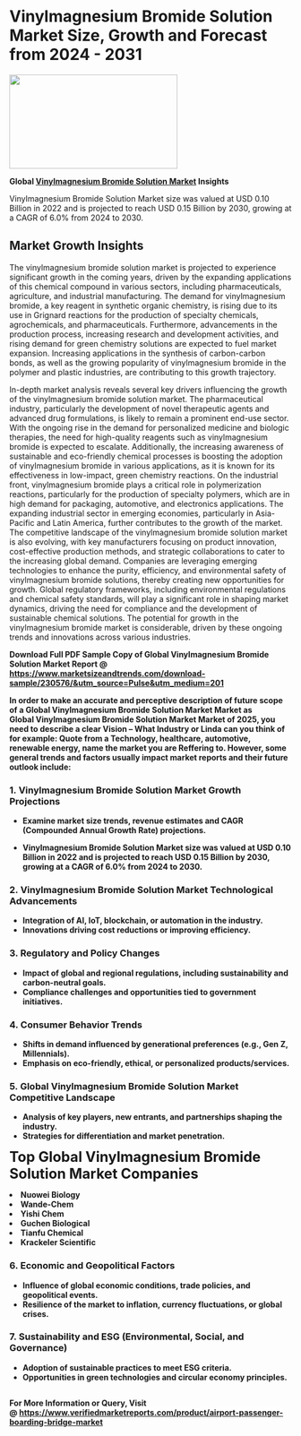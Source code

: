 <H1>Vinylmagnesium Bromide Solution Market Size, Growth and Forecast from 2024 - 2031</H1><img class="aligncenter size-medium wp-image-584254" src="https://thirdeyenews.in/wp-content/uploads/2024/09/Global-Market-Research-300x168.jpeg" alt="" width="300" height="168" /><p><strong>Global&nbsp;<a href="https://www.marketsizeandtrends.com/download-sample/230576/&amp;utm_source=Pulse&amp;utm_medium=201">Vinylmagnesium Bromide Solution Market</a> Insights</strong></p><p>Vinylmagnesium Bromide Solution Market size was valued at USD 0.10 Billion in 2022 and is projected to reach USD 0.15 Billion by 2030, growing at a CAGR of 6.0% from 2024 to 2030.</p><p><h2>Market Growth Insights</h2> <p>The vinylmagnesium bromide solution market is projected to experience significant growth in the coming years, driven by the expanding applications of this chemical compound in various sectors, including pharmaceuticals, agriculture, and industrial manufacturing. The demand for vinylmagnesium bromide, a key reagent in synthetic organic chemistry, is rising due to its use in Grignard reactions for the production of specialty chemicals, agrochemicals, and pharmaceuticals. Furthermore, advancements in the production process, increasing research and development activities, and rising demand for green chemistry solutions are expected to fuel market expansion. Increasing applications in the synthesis of carbon-carbon bonds, as well as the growing popularity of vinylmagnesium bromide in the polymer and plastic industries, are contributing to this growth trajectory.</p> <p><strong></strong></p> <p>In-depth market analysis reveals several key drivers influencing the growth of the vinylmagnesium bromide solution market. The pharmaceutical industry, particularly the development of novel therapeutic agents and advanced drug formulations, is likely to remain a prominent end-use sector. With the ongoing rise in the demand for personalized medicine and biologic therapies, the need for high-quality reagents such as vinylmagnesium bromide is expected to escalate. Additionally, the increasing awareness of sustainable and eco-friendly chemical processes is boosting the adoption of vinylmagnesium bromide in various applications, as it is known for its effectiveness in low-impact, green chemistry reactions. On the industrial front, vinylmagnesium bromide plays a critical role in polymerization reactions, particularly for the production of specialty polymers, which are in high demand for packaging, automotive, and electronics applications. The expanding industrial sector in emerging economies, particularly in Asia-Pacific and Latin America, further contributes to the growth of the market. The competitive landscape of the vinylmagnesium bromide solution market is also evolving, with key manufacturers focusing on product innovation, cost-effective production methods, and strategic collaborations to cater to the increasing global demand. Companies are leveraging emerging technologies to enhance the purity, efficiency, and environmental safety of vinylmagnesium bromide solutions, thereby creating new opportunities for growth. Global regulatory frameworks, including environmental regulations and chemical safety standards, will play a significant role in shaping market dynamics, driving the need for compliance and the development of sustainable chemical solutions. The potential for growth in the vinylmagnesium bromide market is considerable, driven by these ongoing trends and innovations across various industries.</p> <p><strong></p><p><span class=""><strong>Download Full PDF Sample Copy of Global Vinylmagnesium Bromide Solution Market Report</strong> @ <a href="https://www.marketsizeandtrends.com/download-sample/230576/&amp;utm_source=Pulse&amp;utm_medium=201" target="_blank">https://www.marketsizeandtrends.com/download-sample/230576/&amp;utm_source=Pulse&amp;utm_medium=201</a></span></p><p>In order to make an accurate and perceptive description of future scope of a Global&nbsp;Vinylmagnesium Bromide Solution Market Market as Global&nbsp;Vinylmagnesium Bromide Solution Market Market of 2025, you need to describe a clear Vision &ndash; What Industry or Linda can you think of for example: Quote from a Technology, healthcare, automotive, renewable energy, name the market you are Reffering to. However, some general trends and factors usually impact market reports and their future outlook include:</p><h3>1.&nbsp;<strong>Vinylmagnesium Bromide Solution Market Growth Projections</strong></h3><ul><li>Examine market size trends, revenue estimates and CAGR (Compounded Annual Growth Rate) projections.</li><li><p>Vinylmagnesium Bromide Solution Market size was valued at USD 0.10 Billion in 2022 and is projected to reach USD 0.15 Billion by 2030, growing at a CAGR of 6.0% from 2024 to 2030.</p></li></ul><h3>2.&nbsp;<strong>Vinylmagnesium Bromide Solution Market Technological Advancements</strong></h3><ul><li>Integration of AI, IoT, blockchain, or automation in the industry.</li><li>Innovations driving cost reductions or improving efficiency.</li></ul><h3>3.&nbsp;<strong>Regulatory and Policy Changes</strong></h3><ul><li>Impact of global and regional regulations, including sustainability and carbon-neutral goals.</li><li>Compliance challenges and opportunities tied to government initiatives.</li></ul><h3>4.&nbsp;<strong>Consumer Behavior Trends</strong></h3><ul><li>Shifts in demand influenced by generational preferences (e.g., Gen Z, Millennials).</li><li>Emphasis on eco-friendly, ethical, or personalized products/services.</li></ul><h3>5.&nbsp;<strong>Global Vinylmagnesium Bromide Solution Market Competitive Landscape</strong></h3><ul><li>Analysis of key players, new entrants, and partnerships shaping the industry.</li><li>Strategies for differentiation and market penetration.</li></ul><p data-pm-slice="1 1 []"><span style="color: inherit; font-family: inherit; font-size: 25px;">Top Global Vinylmagnesium Bromide Solution Market Companies</span></p><div class="" data-test-id=""><p><li>Nuowei Biology</li><li> Wande-Chem</li><li> Yishi Chem</li><li> Guchen Biological</li><li> Tianfu Chemical</li><li> Krackeler Scientific</li></p></div><h3>6.&nbsp;<strong>Economic and Geopolitical Factors</strong></h3><ul><li>Influence of global economic conditions, trade policies, and geopolitical events.</li><li>Resilience of the market to inflation, currency fluctuations, or global crises.</li></ul><h3>7.&nbsp;<strong>Sustainability and ESG (Environmental, Social, and Governance)</strong></h3><ul><li>Adoption of sustainable practices to meet ESG criteria.</li><li>Opportunities in green technologies and circular economy principles.</li></ul><h2><strong style="font-size: 14px;">For More Information or Query, Visit @&nbsp;</strong><a style="background-color: #ffffff; font-size: 14px;" href="https://www.marketsizeandtrends.com/report/vinylmagnesium-bromide-solution-market/" target="_blank">https://www.verifiedmarketreports.com/product/airport-passenger-boarding-bridge-market</a></h2>